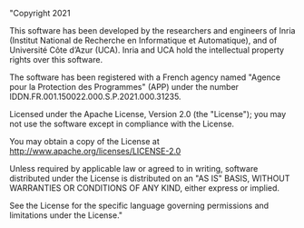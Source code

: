 "Copyright 2021
 
This software has been developed by the researchers and engineers of Inria (Institut National de Recherche en Informatique et Automatique), and of Université Côte d’Azur (UCA). Inria and UCA hold the intellectual property rights over this software.
 
The software has been registered with a French agency named "Agence pour la Protection des Programmes" (APP) under the number IDDN.FR.001.150022.000.S.P.2021.000.31235.
 
Licensed under the Apache License, Version 2.0 (the "License"); you may not use the software except in compliance with the License.
 
You may obtain a copy of the License at http://www.apache.org/licenses/LICENSE-2.0
 
Unless required by applicable law or agreed to in writing, software distributed under the License is distributed on an "AS IS" BASIS, WITHOUT WARRANTIES OR CONDITIONS OF ANY KIND, either express or implied.

See the License for the specific language governing permissions and limitations under the License."
